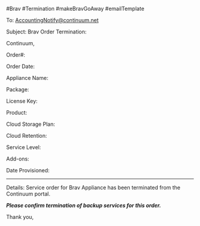 #Brav #Termination #makeBravGoAway #emailTemplate 


To: AccountingNotify@continuum.net


Subject: Brav Order Termination: 

Continuum,

Order#: 

Order Date: 

Appliance Name: 

Package: 

License Key: 

Product: 

Cloud Storage Plan: 

Cloud Retention: 

Service Level: 

Add-ons:

Date Provisioned: 

----

Details: Service order for Brav Appliance has been terminated from the Continuum portal.

***Please confirm termination of backup services for this order.***

Thank you,